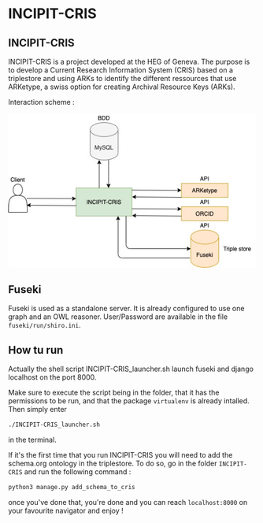 # INCIPIT-CRIS

## INCIPIT-CRIS

INCIPIT-CRIS is a project developed at the HEG of Geneva. The purpose is to develop a Current Research Information System (CRIS) based on a triplestore and using ARKs to identify the different ressources that use ARKetype, a swiss option for creating Archival Resource Keys (ARKs).

Interaction scheme :

![alt text](INCIPIT-CRIS_Interactions.jpg "Logo Title Text 1")

## Fuseki

Fuseki is used as a standalone server. It is already configured to use one graph and an OWL reasoner.
User/Password are available in the file `fuseki/run/shiro.ini`.

## How tu run

Actually the shell script INCIPIT-CRIS_launcher.sh launch fuseki and django localhost on the port 8000.

Make sure to execute the script being in the folder, that it has the permissions to be run, and that the package `virtualenv` is already intalled. Then simply enter 

```bash
./INCIPIT-CRIS_launcher.sh
```

in the terminal.

If it's the first time that you run INCIPIT-CRIS you will need to add the schema.org ontology in the triplestore. To do so,
go in the folder `INCIPIT-CRIS` and run the following command :

```bash
python3 manage.py add_schema_to_cris
```

once you've done that, you're done and you can reach `localhost:8000` on your favourite navigator and enjoy !

